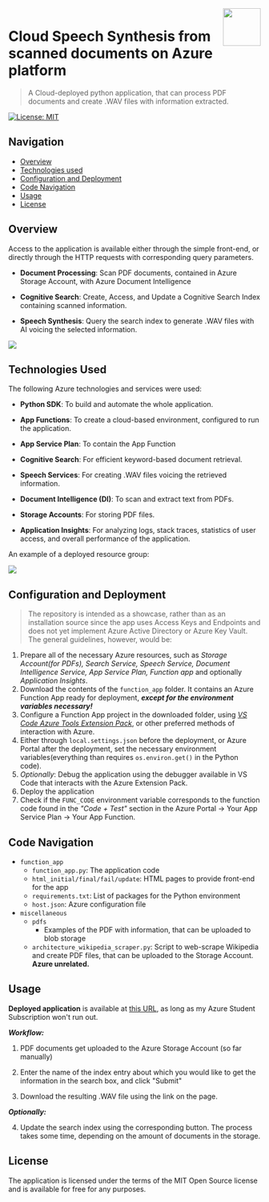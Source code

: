 <img src="https://github.com/a-vishniavetski/azure-pdf-wav-pipeline/assets/132013288/f919ade1-95b2-4fc8-95ce-52e5389b8529" align="right" height="75">

# Cloud Speech Synthesis from scanned documents on Azure platform
> A Cloud-deployed python application, that can process PDF documents and create .WAV files with information extracted.

[![License: MIT](https://img.shields.io/badge/License-MIT-yellow.svg)](https://opensource.org/licenses/MIT)

## Navigation

- [Overview](#Overview)
- [Technologies used](#technologies-used)
- [Configuration and Deployment](#Configuration-and-Deployment)
- [Code Navigation](#code-navigation)
- [Usage](#usage)
- [License](#license)

## Overview
Access to the application is available either through the simple front-end, or directly through the HTTP requests with corresponding query parameters.
- **Document Processing**: Scan PDF documents, contained in Azure Storage Account, with Azure Document Intelligence

- **Cognitive Search**: Create, Access, and Update a Cognitive Search Index containing scanned information.

- **Speech Synthesis**: Query the search index to generate .WAV files with AI voicing the selected information.

<img src="https://github.com/a-vishniavetski/azure-pdf-wav-pipeline/assets/132013288/8797b982-3a07-4005-91f0-467db2c5a3b2" align="center">

## Technologies Used

The following Azure technologies and services were used:

- **Python SDK**: To build and automate the whole application.

- **App Functions**: To create a cloud-based environment, configured to run the application.

- **App Service Plan**: To contain the App Function

- **Cognitive Search**: For efficient keyword-based document retrieval.

- **Speech Services**: For creating .WAV files voicing the retrieved information.

- **Document Intelligence (DI)**: To scan and extract text from PDFs.
  
- **Storage Accounts**: For storing PDF files.

- **Application Insights**: For analyzing logs, stack traces, statistics of user access, and overall performance of the application.

An example of a deployed resource group:

<img src="https://github.com/a-vishniavetski/azure-pdf-wav-pipeline/assets/132013288/ceb76d76-abab-4116-8a45-cdd41b6072eb">

## Configuration and Deployment
> The repository is intended as a showcase, rather than as an installation source since the app uses Access Keys and Endpoints and does not yet implement Azure Active Directory or Azure Key Vault. The general guidelines, however, would be:
1. Prepare all of the necessary Azure resources, such as *Storage Account(for PDFs), Search Service, Speech Service, Document Intelligence Service, App Service Plan, Function app* and optionally *Application Insights*.
2. Download the contents of the `function_app` folder. It contains an Azure Function App ready for deployment, ***except for the environment variables necessary!***
3. Configure a Function App project in the downloaded folder, using [*VS Code Azure Tools Extension Pack*](https://marketplace.visualstudio.com/items?itemName=ms-vscode.vscode-node-azure-pack), or other preferred methods of interaction with Azure.
4. Either through `local.settings.json` before the deployment, or Azure Portal after the deployment, set the necessary environment variables(everything than requires `os.environ.get()` in the Python code).
5. *Optionally*: Debug the application using the debugger available in VS Code that interacts with the Azure Extension Pack.
6. Deploy the application
7. Check if the `FUNC_CODE` environment variable corresponds to the function code found in the *"Code + Test"* section in the Azure Portal -> Your App Service Plan -> Your App Function.

## Code Navigation
- `function_app`
  - `function_app.py`: The application code
  - `html_initial/final/fail/update`: HTML pages to provide front-end for the app
  - `requirements.txt`: List of packages for the Python environment
  - `host.json`: Azure configuration file
- `miscellaneous`
  - `pdfs`
    - Examples of the PDF with information, that can be uploaded to blob storage
  - `architecture_wikipedia_scraper.py`: Script to web-scrape Wikipedia and create PDF files, that can be uploaded to the Storage Account. **Azure unrelated.**

## Usage

**Deployed application** is available at [this URL](https://tts-script-func.azurewebsites.net/api/pdf_to_speech?code=r4Kzu1kVYD5IngJ_XcdGcYI3uCpXowGwOF8WRry7gJuaAzFuW-Bffw==), as long as my Azure Student Subscription won't run out.

***Workflow:***
1. PDF documents get uploaded to the Azure Storage Account (so far manually)

2. Enter the name of the index entry about which you would like to get the information in the search box, and click "Submit"

3. Download the resulting .WAV file using the link on the page.

***Optionally:***

4. Update the search index using the corresponding button. The process takes some time, depending on the amount of documents in the storage.

## License
The application is licensed under the terms of the MIT Open Source license and is available for free for any purposes.
